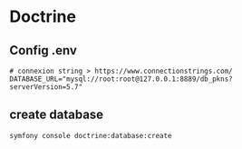 # Doctrine

## Config .env
    
    # connexion string > https://www.connectionstrings.com/
    DATABASE_URL="mysql://root:root@127.0.0.1:8889/db_pkns?serverVersion=5.7"
    
## create database
    symfony console doctrine:database:create
    